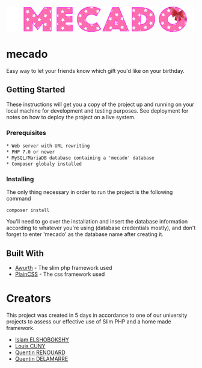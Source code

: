 ![alt text](https://github.com/elshobokshy/mecado/blob/develop/public/assets/img/Mecadov2.png)


# mecado
Easy way to let your friends know which gift you'd like on your birthday.

## Getting Started

These instructions will get you a copy of the project up and running on your local machine for development and testing purposes. See deployment for notes on how to deploy the project on a live system.

### Prerequisites
```
* Web server with URL rewriting
* PHP 7.0 or newer
* MySQL/MariaDB database containing a 'mecado' database
* Composer globaly installed
```
### Installing

The only thing necessary in order to run the project is the following command

```
composer install
```

You'll need to go over the installation and insert the database information according to whatever you're using (database credentials mostly), and don't forget to enter 'mecado' as the database name after creating it.

## Built With

* [Awurth](https://github.com/awurth/Slim) - The slim php framework used
* [PlainCSS](https://github.com/elshobokshy/plain_css_framework) - The css framework used

# Creators

This project was created in 5 days in accordance to one of our university projects to assess our effective use of Slim PHP and a home made framework.
* [Islam ELSHOBOKSHY](https://github.com/elshobokshy)
* [Louis CUNY](https://github.com/louis-cuny)
* [Quentin RENOUARD ](https://github.com/Quinou-kun)
* [Quentin DELAMARRE](https://github.com/windos757)
